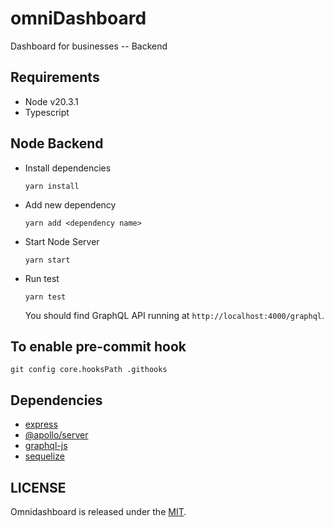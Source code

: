 # omniDashboard

Dashboard for businesses -- Backend

## Requirements

- Node v20.3.1
- Typescript

## Node Backend

- Install dependencies

  ```
  yarn install
  ```

- Add new dependency

  ```
  yarn add <dependency name>
  ```

- Start Node Server

  ```
  yarn start
  ```

- Run test

  ```
  yarn test
  ```

  You should find GraphQL API running at `http://localhost:4000/graphql`.

## To enable pre-commit hook

```
git config core.hooksPath .githooks
```

## Dependencies

- [express](https://expressjs.com/)
- [@apollo/server](https://www.apollographql.com/docs/apollo-server/)
- [graphql-js](https://github.com/graphql/graphql-js)
- [sequelize](https://sequelize.org/docs/v6/getting-started/)

## LICENSE

Omnidashboard is released under the [MIT](https://github.com/canopas/omnidashboard/blob/main/LICENSE.md).
